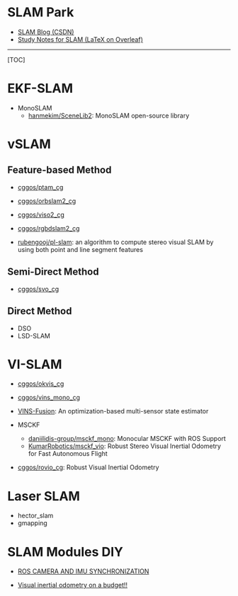 # SLAM Park

* [SLAM Blog (CSDN)](https://blog.csdn.net/u011178262/article/category/7456224)
* [Study Notes for SLAM (LaTeX on Overleaf)](https://www.overleaf.com/read/gtmwqbvfctkn)

-----

[TOC]

# EKF-SLAM

* MonoSLAM
  - [hanmekim/SceneLib2](https://github.com/hanmekim/SceneLib2): MonoSLAM open-source library

# vSLAM

## Feature-based Method

* [cggos/ptam_cg](https://github.com/cggos/ptam_cg)

* [cggos/orbslam2_cg](https://github.com/cggos/orbslam2_cg)

* [cggos/viso2_cg](https://github.com/cggos/viso2_cg)

* [cggos/rgbdslam2_cg](https://github.com/cggos/rgbdslam2_cg)

* [rubengooj/pl-slam](https://github.com/rubengooj/pl-slam): an algorithm to compute stereo visual SLAM by using both point and line segment features

## Semi-Direct Method

* [cggos/svo_cg](https://github.com/cggos/svo_cg)

## Direct Method

* DSO
* LSD-SLAM

# VI-SLAM

* [cggos/okvis_cg](https://github.com/cggos/okvis_cg)

* [cggos/vins_mono_cg](https://github.com/cggos/vins_mono_cg)

* [VINS-Fusion](https://github.com/HKUST-Aerial-Robotics/VINS-Fusion): An optimization-based multi-sensor state estimator

* MSCKF
  - [daniilidis-group/msckf_mono](https://github.com/daniilidis-group/msckf_mono): Monocular MSCKF with ROS Support
  - [KumarRobotics/msckf_vio](https://github.com/KumarRobotics/msckf_vio): Robust Stereo Visual Inertial Odometry for Fast Autonomous Flight

* [cggos/rovio_cg](https://github.com/cggos/rovio_cg): Robust Visual Inertial Odometry

# Laser SLAM

* hector_slam
* gmapping

# SLAM Modules DIY

* [ROS CAMERA AND IMU SYNCHRONIZATION](http://grauonline.de/wordpress/?page_id=1951)

* [Visual inertial odometry on a budget!!](https://riccardogiubilato.github.io/visual/odometry/2017/12/12/Visual-Inertial-Odometry-On-A-Budget.html)
